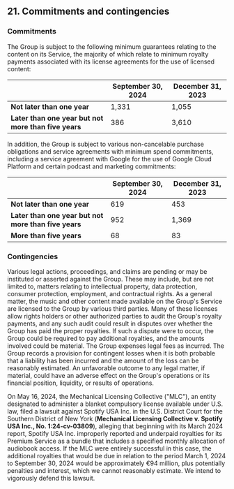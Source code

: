 ## 21. Commitments and contingencies

### Commitments

The Group is subject to the following minimum guarantees relating to the content on its Service, the majority of which relate to minimum royalty payments associated with its license agreements for the use of licensed content:

|  | September 30, 2024 | December 31, 2023 |
|---|---|---|
| **Not later than one year** | 1,331 | 1,055 |
| **Later than one year but not more than five years** | 386 | 3,610 |

In addition, the Group is subject to various non-cancelable purchase obligations and service agreements with minimum spend commitments, including a service agreement with Google for the use of Google Cloud Platform and certain podcast and marketing commitments:

|  | September 30, 2024 | December 31, 2023 |
|---|---|---|
| **Not later than one year** | 619 | 453 |
| **Later than one year but not more than five years** | 952 | 1,369 |
| **More than five years** | 68 | 83 |

### Contingencies

Various legal actions, proceedings, and claims are pending or may be instituted or asserted against the Group. These may include, but are not limited to, matters relating to intellectual property, data protection, consumer protection, employment, and contractual rights. As a general matter, the music and other content made available on the Group's Service are licensed to the Group by various third parties. Many of these licenses allow rights holders or other authorized parties to audit the Group's royalty payments, and any such audit could result in disputes over whether the Group has paid the proper royalties. If such a dispute were to occur, the Group could be required to pay additional royalties, and the amounts involved could be material. The Group expenses legal fees as incurred. The Group records a provision for contingent losses when it is both probable that a liability has been incurred and the amount of the loss can be reasonably estimated. An unfavorable outcome to any legal matter, if material, could have an adverse effect on the Group's operations or its financial position, liquidity, or results of operations.

On May 16, 2024, the Mechanical Licensing Collective ("MLC"), an entity designated to administer a blanket compulsory license available under U.S. law, filed a lawsuit against Spotify USA Inc. in the U.S. District Court for the Southern District of New York (**Mechanical Licensing Collective v. Spotify USA Inc., No. 1:24-cv-03809**), alleging that beginning with its March 2024 report, Spotify USA Inc. improperly reported and underpaid royalties for its Premium Service as a bundle that includes a specified monthly allocation of audiobook access. If the MLC were entirely successful in this case, the additional royalties that would be due in relation to the period March 1, 2024 to September 30, 2024 would be approximately €94 million, plus potentially penalties and interest, which we cannot reasonably estimate. We intend to vigorously defend this lawsuit.